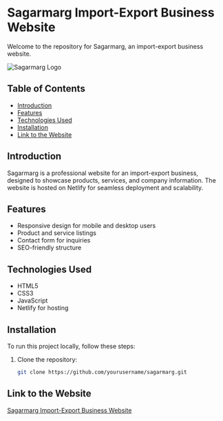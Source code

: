 # Sagarmarg Import-Export Business Website

Welcome to the repository for Sagarmarg, an import-export business website.

![Sagarmarg Logo](path/to/logo.png)

## Table of Contents

- [Introduction](#introduction)
- [Features](#features)
- [Technologies Used](#technologies-used)
- [Installation](#installation)
- [Link to the Website](#link-to-the-website)

## Introduction

Sagarmarg is a professional website for an import-export business, designed to showcase products, services, and company information. The website is hosted on Netlify for seamless deployment and scalability.

## Features

- Responsive design for mobile and desktop users
- Product and service listings
- Contact form for inquiries
- SEO-friendly structure

## Technologies Used

- HTML5
- CSS3
- JavaScript
- Netlify for hosting

## Installation

To run this project locally, follow these steps:

1. Clone the repository:

   ```bash
   git clone https://github.com/yourusername/sagarmarg.git


## Link to the Website

[Sagarmarg Import-Export Business Website](https://dreamy-paletas-971ca7.netlify.app/services)
